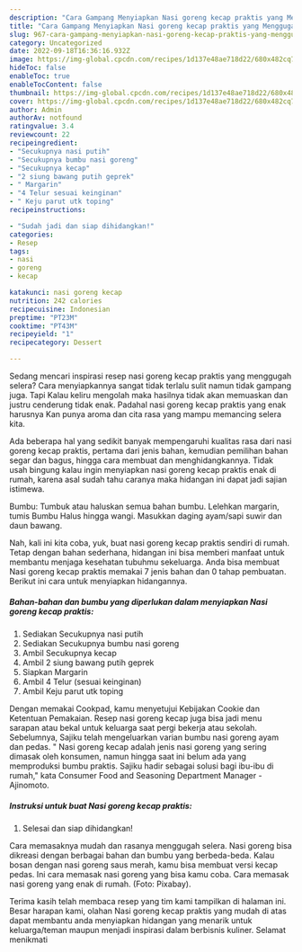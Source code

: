 ```yaml
---
description: "Cara Gampang Menyiapkan Nasi goreng kecap praktis yang Menggugah Selera, Buat Buka Puasa Sempurna"
title: "Cara Gampang Menyiapkan Nasi goreng kecap praktis yang Menggugah Selera, Buat Buka Puasa Sempurna"
slug: 967-cara-gampang-menyiapkan-nasi-goreng-kecap-praktis-yang-menggugah-selera-buat-buka-puasa-sempurna
category: Uncategorized
date: 2022-09-18T16:36:16.932Z
image: https://img-global.cpcdn.com/recipes/1d137e48ae718d22/680x482cq70/nasi-goreng-kecap-praktis-foto-resep-utama.jpg
hideToc: false
enableToc: true
enableTocContent: false
thumbnail: https://img-global.cpcdn.com/recipes/1d137e48ae718d22/680x482cq70/nasi-goreng-kecap-praktis-foto-resep-utama.jpg
cover: https://img-global.cpcdn.com/recipes/1d137e48ae718d22/680x482cq70/nasi-goreng-kecap-praktis-foto-resep-utama.jpg
author: Admin
authorAv: notfound
ratingvalue: 3.4
reviewcount: 22
recipeingredient:
- "Secukupnya nasi putih"
- "Secukupnya bumbu nasi goreng"
- "Secukupnya kecap"
- "2 siung bawang putih geprek"
- " Margarin"
- "4 Telur sesuai keinginan"
- " Keju parut utk toping"
recipeinstructions:

- "Sudah jadi dan siap dihidangkan!"
categories:
- Resep
tags:
- nasi
- goreng
- kecap

katakunci: nasi goreng kecap 
nutrition: 242 calories
recipecuisine: Indonesian
preptime: "PT23M"
cooktime: "PT43M"
recipeyield: "1"
recipecategory: Dessert

---
```



Sedang mencari inspirasi resep nasi goreng kecap praktis yang menggugah selera? Cara menyiapkannya sangat tidak terlalu sulit namun tidak gampang juga. Tapi Kalau keliru mengolah maka hasilnya tidak akan memuaskan dan justru cenderung tidak enak. Padahal nasi goreng kecap praktis yang enak harusnya Kan punya aroma dan cita rasa yang mampu memancing selera kita.


Ada beberapa hal yang sedikit banyak mempengaruhi kualitas rasa dari nasi goreng kecap praktis, pertama dari jenis bahan, kemudian pemilihan bahan segar dan bagus, hingga cara membuat dan menghidangkannya. Tidak usah bingung kalau ingin menyiapkan nasi goreng kecap praktis enak di rumah, karena asal sudah tahu caranya maka hidangan ini dapat jadi sajian istimewa.

Bumbu: Tumbuk atau haluskan semua bahan bumbu. Lelehkan margarin, tumis Bumbu Halus hingga wangi. Masukkan daging ayam/sapi suwir dan daun bawang.


Nah, kali ini kita coba, yuk, buat nasi goreng kecap praktis sendiri di rumah. Tetap dengan bahan sederhana, hidangan ini bisa memberi manfaat untuk membantu menjaga kesehatan tubuhmu sekeluarga. Anda bisa membuat Nasi goreng kecap praktis memakai 7 jenis bahan dan 0 tahap pembuatan. Berikut ini cara untuk menyiapkan hidangannya.

<!--inarticleads1-->

##### Bahan-bahan dan bumbu yang diperlukan dalam menyiapkan Nasi goreng kecap praktis:

1. Sediakan Secukupnya nasi putih
1. Sediakan Secukupnya bumbu nasi goreng
1. Ambil Secukupnya kecap
1. Ambil 2 siung bawang putih geprek
1. Siapkan  Margarin
1. Ambil 4 Telur (sesuai keinginan)
1. Ambil  Keju parut utk toping


Dengan memakai Cookpad, kamu menyetujui Kebijakan Cookie dan Ketentuan Pemakaian. Resep nasi goreng kecap juga bisa jadi menu sarapan atau bekal untuk keluarga saat pergi bekerja atau sekolah. Sebelumnya, Sajiku telah mengeluarkan varian bumbu nasi goreng ayam dan pedas. &#34; Nasi goreng kecap adalah jenis nasi goreng yang sering dimasak oleh konsumen, namun hingga saat ini belum ada yang memproduksi bumbu praktis. Sajiku hadir sebagai solusi bagi ibu-ibu di rumah,&#34; kata Consumer Food and Seasoning Department Manager - Ajinomoto. 

<!--inarticleads2-->

##### Instruksi untuk buat Nasi goreng kecap praktis:


1. Selesai dan siap dihidangkan!

Cara memasaknya mudah dan rasanya menggugah selera. Nasi goreng bisa dikreasi dengan berbagai bahan dan bumbu yang berbeda-beda. Kalau bosan dengan nasi goreng saus merah, kamu bisa membuat versi kecap pedas. Ini cara memasak nasi goreng yang bisa kamu coba. Cara memasak nasi goreng yang enak di rumah. (Foto: Pixabay). 

Terima kasih telah membaca resep yang tim kami tampilkan di halaman ini. Besar harapan kami, olahan Nasi goreng kecap praktis yang mudah di atas dapat membantu anda menyiapkan hidangan yang menarik untuk keluarga/teman maupun menjadi inspirasi dalam berbisnis kuliner. Selamat menikmati
